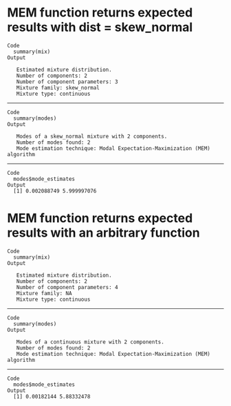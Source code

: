 # MEM function returns expected results with dist = skew_normal

    Code
      summary(mix)
    Output
      
       Estimated mixture distribution.
       Number of components: 2
       Number of component parameters: 3
       Mixture family: skew_normal
       Mixture type: continuous

---

    Code
      summary(modes)
    Output
      
       Modes of a skew_normal mixture with 2 components.
       Number of modes found: 2
       Mode estimation technique: Modal Expectation-Maximization (MEM) algorithm

---

    Code
      modes$mode_estimates
    Output
      [1] 0.002088749 5.999997076

# MEM function returns expected results with an arbitrary function

    Code
      summary(mix)
    Output
      
       Estimated mixture distribution.
       Number of components: 2
       Number of component parameters: 4
       Mixture family: NA
       Mixture type: continuous

---

    Code
      summary(modes)
    Output
      
       Modes of a continuous mixture with 2 components.
       Number of modes found: 2
       Mode estimation technique: Modal Expectation-Maximization (MEM) algorithm

---

    Code
      modes$mode_estimates
    Output
      [1] 0.00182144 5.88332478

